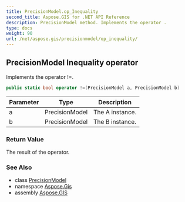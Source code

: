 ```yaml
---
title: PrecisionModel.op_Inequality
second_title: Aspose.GIS for .NET API Reference
description: PrecisionModel method. Implements the operator .
type: docs
weight: 90
url: /net/aspose.gis/precisionmodel/op_inequality/
---
```

## PrecisionModel Inequality operator

Implements the operator !=.

```csharp
public static bool operator !=(PrecisionModel a, PrecisionModel b)
```

| Parameter | Type | Description |
| --- | --- | --- |
| a | PrecisionModel | The A instance. |
| b | PrecisionModel | The B instance. |

### Return Value

The result of the operator.

### See Also

* class [PrecisionModel](../)
* namespace [Aspose.Gis](../../precisionmodel/)
* assembly [Aspose.GIS](../../../)


